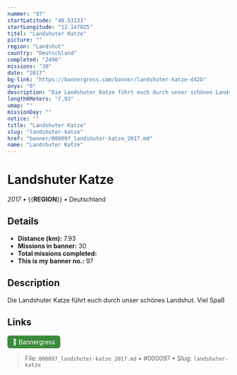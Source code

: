 ```yaml
---
nummer: "97"
startLatitude: "48.53133"
startLongitude: "12.147025"
titel: "Landshuter Katze"
picture: ""
region: "Landshut"
country: "Deutschland"
completed: "2496"
missions: "30"
date: "2017"
bg-link: "https://bannergress.com/banner/landshuter-katze-d42b"
onyx: "0"
description: "Die Landshuter Katze führt euch durch unser schönes Landshut. \nViel Spaß"
lengthKMeters: "7,93"
umap: ""
missionDay: ""
notice: ""
title: "Landshuter Katze"
slug: "landshuter-katze"
href: "banner/000097_landshuter-katze_2017.md"
name: "Landshuter Katze"
---
```

# Landshuter Katze

*2017* • {{__REGION__}} • Deutschland





## Details
- **Distance (km):** 7.93
- **Missions in banner:** 30
- **Total missions completed:** 
- **This is my banner no.:** 97



## Description
Die Landshuter Katze führt euch durch unser schönes Landshut. 
Viel Spaß



## Links
<a href="https://bannergress.com/banner/landshuter-katze-d42b" target="_blank" style="display:inline-block;margin-right:8px;padding:6px 12px;background:#3c8b3c;color:#fff;text-decoration:none;border-radius:6px;">🔗 Bannergress</a>



> File: `000097_landshuter-katze_2017.md` • #000097 • Slug: `landshuter-katze`
